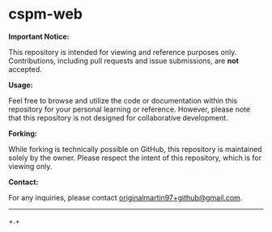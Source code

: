 # cspm-web

**Important Notice:**

This repository is intended for viewing and reference purposes only. Contributions, including pull requests and issue submissions, are **not** accepted.

**Usage:**

Feel free to browse and utilize the code or documentation within this repository for your personal learning or reference. However, please note that this repository is not designed for collaborative development.

**Forking:**

While forking is technically possible on GitHub, this repository is maintained solely by the owner. Please respect the intent of this repository, which is for viewing only.

**Contact:**

For any inquiries, please contact originalmartin97+github@gmail.com.

___
+.+
